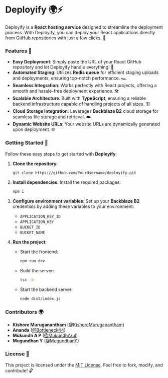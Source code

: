 
# Deployify 🌍⚡

Deployify is a **React hosting service** designed to streamline the deployment process. With Deployify, you can deploy your React applications directly from GitHub repositories with just a few clicks. 🎉

### Features 🌟

- **Easy Deployment**: Simply paste the URL of your React GitHub repository and let Deployify handle everything! 🔗
- **Automated Staging**: Utilizes **Redis queue** for efficient staging uploads and deployments, ensuring top-notch performance. 🏎️
- **Seamless Integration**: Works perfectly with React projects, offering a smooth and hassle-free deployment experience. 🛠️
- **Scalable Architecture**: Built with **TypeScript**, ensuring a reliable backend infrastructure capable of handling projects of all sizes. 🏗️
- **Cloud Storage Integration**: Leverages **Backblaze B2** cloud storage for seamless file storage and retrieval. ☁️
- **Dynamic Website URLs**: Your website URLs are dynamically generated upon deployment. 🌐

### Getting Started 🚀

Follow these easy steps to get started with **Deployify**:

1. **Clone the repository**:
   ```bash
   git clone https://github.com/YourUsername/deployify.git
   ```

2. **Install dependencies**:
   Install the required packages:
   ```bash
   npm i
   ```

3. **Configure environment variables**:
   Set up your **Backblaze B2** credentials by adding these variables to your environment:
   - `APPLICATION_KEY_ID`
   - `APPLICATION_KEY`
   - `BUCKET_ID`
   - `BUCKET_NAME`

4. **Run the project**:
   - Start the frontend:
     ```bash
     npm run dev
     ```
   - Build the server:
     ```bash
     tsc -b
     ```
   - Start the backend server:
     ```bash
     node dist/index.js
     ```

### Contributors 🌍

- **Kishore Muruganantham** ([@KishoreMuruganantham](https://github.com/KishoreMuruganantham))  
- **Ananda** ([@Bottleneck44](https://github.com/Bottleneck44))  
- **Mukundh A P** ([@MukundhArul](https://github.com/MukundhArul))
- **Mugundhan Y** ([@MugundhanY](https://github.com/MugundhanY))

### License 📝

This project is licensed under the [MIT License](LICENSE). Feel free to fork, modify, and contribute! 🔓

